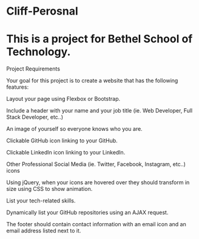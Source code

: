 # Cliff-Perosnal
# This is a project for Bethel School of Technology. 

Project Requirements

Your goal for this project is to create a website that has the following features:

Layout your page using Flexbox or Bootstrap.

Include a header with your name and your job title (ie. Web Developer, Full Stack Developer, etc..)

An image of yourself so everyone knows who you are.

Clickable GitHub icon linking to your GitHub.

Clickable LinkedIn icon linking to your LinkedIn.

Other Professional Social Media (ie. Twitter, Facebook, Instagram, etc..) icons

Using jQuery, when your icons are hovered over they should transform in size using CSS to show animation.

List your tech-related skills.

Dynamically list your GitHub repositories using an AJAX request.

The footer should contain contact information with an email icon and an email address listed next to it.
